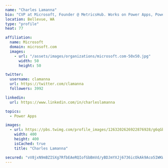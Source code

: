 ```yaml
---
name: "Charles Lamanna"
bio: "CVP at Microsoft, Founder @ MetricsHub. Works on Power Apps, Power Automate, Power Virtual Agent, Common Data Service and Dynamics 365."
location: Bellevue, WA
type: "profile"
heat: 77

affiliation:
  name: Microsoft
  domain: microsoft.com
  images:
    - url: "/assets/images/organizations/microsoft.com-50x50.jpg"
      width: 50
      height: 50

twitter:
  username: clamanna
  url: https://twitter.com/clamanna
  followers: 3992

linkedin:
  url: https://www.linkedin.com/in/charleslamanna

topics:
  - Power Apps

images:
  - url: https://pbs.twimg.com/profile_images/1263202626922876928/g6qGbHZ-_400x400.jpg
    width: 400
    height: 400
    isCached: true
    title: "Charles Lamanna"

secured: "vV8jxN9mBZISXg7RfbEAeRQIofGbBmVd/yBDJmYXJj6736icOkAk9Aco5IWKW2uCzsNxiVSeDRuxZpog20yTGwgWlrrt8S2NZ+cHfUjvxR3B+LuzKYkZTHu2i84hDDFdyEMiTH/1uvSuS6amCHtZZ0XUEl2X6QJsRUQblfHY7qI3q18MZ+s9g79sZwVXJtz4qjB+fsv79Up6+7+yhvxfykP/THZdpuAuFhJHvZcNNx8keWbWTEa/3xOfEEs3j/GpsTeCnHiNmJul2ayPHihwRDcIQtLfx3ZDTk7u6CuhczBl28qHrVQGHQit51swDf8v4xEgq9Vjb4QsavoeV1aU37oxomsdIEk0hkqzkGuke/o9owdN1X2EFLZJuaUd8rz55zcrP8U7wLxyYCqSGOqPeHdPYVh6bIm9VK8gIf88rzo=;xJFu6R1oT0947Wg/CU4IZQ=="
---
```


